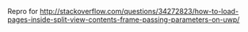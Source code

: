 Repro for http://stackoverflow.com/questions/34272823/how-to-load-pages-inside-split-view-contents-frame-passing-parameters-on-uwp/
